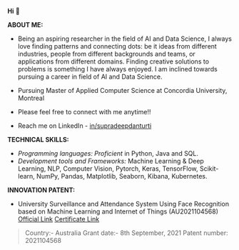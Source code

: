 **Hi** 👋

**ABOUT ME:**

 - Being an aspiring researcher in the field of AI and Data Science, I always love finding patterns and connecting dots: be it ideas from different industries, people from different backgrounds and teams, or applications from different domains. Finding creative solutions to problems is something I have always enjoyed. I am inclined towards pursuing a career in field of AI and Data Science.

 - Pursuing Master of Applied Computer Science at Concordia University, Montreal

 - Please feel free to connect with me anytime!!

 - Reach me on LinkedIn - [in/supradeepdanturti](https://www.linkedin.com/in/supradeepdanturti/)

**TECHNICAL SKILLS:**
 - *Programming languages: Proficient* in Python, Java and SQL.
 - *Development tools and Frameworks:* Machine Learning & Deep Learning, NLP, Computer Vision, Pytorch, Keras, TensorFlow, Scikit-learn, NumPy, Pandas, Matplotlib, Seaborn,  Kibana, Kubernetes.

**INNOVATION PATENT:**

 - University Surveillance and Attendance System Using Face Recognition based on Machine Learning and Internet of Things (AU2021104568) [Official Link](https://pericles.ipaustralia.gov.au/ols/auspat/applicationDetails.do?applicationNo=2021104568) [Certificate Link](https://drive.google.com/file/d/1DHJnc4gNnA59wOqnn1-RjottEf8Dkp_j/view)
> Country:- Australia
> Grant date:- 8th September, 2021
> Patent number: 2021104568
